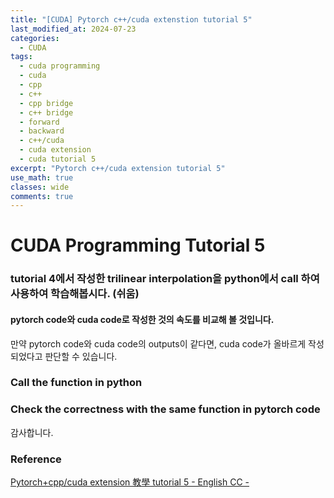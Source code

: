 ```yaml
---
title: "[CUDA] Pytorch c++/cuda extenstion tutorial 5"
last_modified_at: 2024-07-23
categories:
  - CUDA
tags:
  - cuda programming
  - cuda
  - cpp
  - c++
  - cpp bridge
  - c++ bridge
  - forward
  - backward
  - c++/cuda
  - cuda extension
  - cuda tutorial 5
excerpt: "Pytorch c++/cuda extension tutorial 5"
use_math: true
classes: wide
comments: true
---
```


# CUDA Programming Tutorial 5

### tutorial 4에서 작성한 trilinear interpolation을 python에서 call 하여 사용하여 학습해봅시다. (쉬움)

#### pytorch code와 cuda code로 작성한 것의 속도를 비교해 볼 것입니다.

만약 pytorch code와 cuda code의 outputs이 같다면, cuda code가 올바르게 작성되었다고 판단할 수 있습니다.

### Call the function in python


### Check the correctness with the same function in pytorch code



감사합니다.

### Reference
[Pytorch+cpp/cuda extension 教學 tutorial 5 - English CC -](https://www.youtube.com/watch?v=XpHwMriwe-I&list=PLDV2CyUo4q-LKuiNltBqCKdO9GH4SS_ec&index=5)
